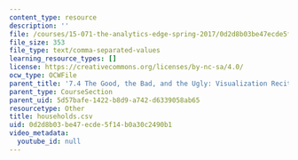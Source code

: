 ```yaml
---
content_type: resource
description: ''
file: /courses/15-071-the-analytics-edge-spring-2017/0d2d8b03be47ecde5f14b0a30c2490b1_households.csv
file_size: 353
file_type: text/comma-separated-values
learning_resource_types: []
license: https://creativecommons.org/licenses/by-nc-sa/4.0/
ocw_type: OCWFile
parent_title: '7.4 The Good, the Bad, and the Ugly: Visualization Recitation  (Recitation)'
parent_type: CourseSection
parent_uid: 5d57bafe-1422-b8d9-a742-d6339058ab65
resourcetype: Other
title: households.csv
uid: 0d2d8b03-be47-ecde-5f14-b0a30c2490b1
video_metadata:
  youtube_id: null
---
```

